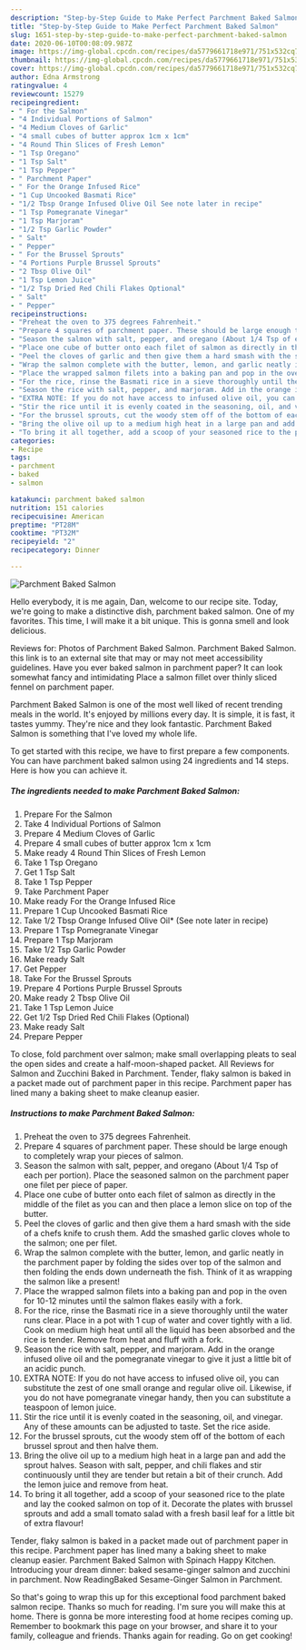 ```yaml
---
description: "Step-by-Step Guide to Make Perfect Parchment Baked Salmon"
title: "Step-by-Step Guide to Make Perfect Parchment Baked Salmon"
slug: 1651-step-by-step-guide-to-make-perfect-parchment-baked-salmon
date: 2020-06-10T00:08:09.987Z
image: https://img-global.cpcdn.com/recipes/da5779661718e971/751x532cq70/parchment-baked-salmon-recipe-main-photo.jpg
thumbnail: https://img-global.cpcdn.com/recipes/da5779661718e971/751x532cq70/parchment-baked-salmon-recipe-main-photo.jpg
cover: https://img-global.cpcdn.com/recipes/da5779661718e971/751x532cq70/parchment-baked-salmon-recipe-main-photo.jpg
author: Edna Armstrong
ratingvalue: 4
reviewcount: 15279
recipeingredient:
- " For the Salmon"
- "4 Individual Portions of Salmon"
- "4 Medium Cloves of Garlic"
- "4 small cubes of butter approx 1cm x 1cm"
- "4 Round Thin Slices of Fresh Lemon"
- "1 Tsp Oregano"
- "1 Tsp Salt"
- "1 Tsp Pepper"
- " Parchment Paper"
- " For the Orange Infused Rice"
- "1 Cup Uncooked Basmati Rice"
- "1/2 Tbsp Orange Infused Olive Oil See note later in recipe"
- "1 Tsp Pomegranate Vinegar"
- "1 Tsp Marjoram"
- "1/2 Tsp Garlic Powder"
- " Salt"
- " Pepper"
- " For the Brussel Sprouts"
- "4 Portions Purple Brussel Sprouts"
- "2 Tbsp Olive Oil"
- "1 Tsp Lemon Juice"
- "1/2 Tsp Dried Red Chili Flakes Optional"
- " Salt"
- " Pepper"
recipeinstructions:
- "Preheat the oven to 375 degrees Fahrenheit."
- "Prepare 4 squares of parchment paper. These should be large enough to completely wrap your pieces of salmon."
- "Season the salmon with salt, pepper, and oregano (About 1/4 Tsp of each per portion). Place the seasoned salmon on the parchment paper one filet per piece of paper."
- "Place one cube of butter onto each filet of salmon as directly in the middle of the filet as you can and then place a lemon slice on top of the butter."
- "Peel the cloves of garlic and then give them a hard smash with the side of a chefs knife to crush them. Add the smashed garlic cloves whole to the salmon; one per filet."
- "Wrap the salmon complete with the butter, lemon, and garlic neatly in the parchment paper by folding the sides over top of the salmon and then folding the ends down underneath the fish. Think of it as wrapping the salmon like a present!"
- "Place the wrapped salmon filets into a baking pan and pop in the oven for 10-12 minutes until the salmon flakes easily with a fork."
- "For the rice, rinse the Basmati rice in a sieve thoroughly until the water runs clear. Place in a pot with 1 cup of water and cover tightly with a lid. Cook on medium high heat until all the liquid has been absorbed and the rice is tender. Remove from heat and fluff with a fork."
- "Season the rice with salt, pepper, and marjoram. Add in the orange infused olive oil and the pomegranate vinegar to give it just a little bit of an acidic punch."
- "EXTRA NOTE: If you do not have access to infused olive oil, you can substitute the zest of one small orange and regular olive oil. Likewise, if you do not have pomegranate vinegar handy, then you can substitute a teaspoon of lemon juice."
- "Stir the rice until it is evenly coated in the seasoning, oil, and vinegar. Any of these amounts can be adjusted to taste. Set the rice aside."
- "For the brussel sprouts, cut the woody stem off of the bottom of each brussel sprout and then halve them."
- "Bring the olive oil up to a medium high heat in a large pan and add the sprout halves. Season with salt, pepper, and chili flakes and stir continuously until they are tender but retain a bit of their crunch. Add the lemon juice and remove from heat."
- "To bring it all together, add a scoop of your seasoned rice to the plate and lay the cooked salmon on top of it. Decorate the plates with brussel sprouts and add a small tomato salad with a fresh basil leaf for a little bit of extra flavour!"
categories:
- Recipe
tags:
- parchment
- baked
- salmon

katakunci: parchment baked salmon 
nutrition: 151 calories
recipecuisine: American
preptime: "PT28M"
cooktime: "PT32M"
recipeyield: "2"
recipecategory: Dinner

---
```



![Parchment Baked Salmon](https://img-global.cpcdn.com/recipes/da5779661718e971/751x532cq70/parchment-baked-salmon-recipe-main-photo.jpg)

Hello everybody, it is me again, Dan, welcome to our recipe site. Today, we're going to make a distinctive dish, parchment baked salmon. One of my favorites. This time, I will make it a bit unique. This is gonna smell and look delicious.

Reviews for: Photos of Parchment Baked Salmon. Parchment Baked Salmon. this link is to an external site that may or may not meet accessibility guidelines. Have you ever baked salmon in parchment paper? It can look somewhat fancy and intimidating Place a salmon fillet over thinly sliced fennel on parchment paper.

Parchment Baked Salmon is one of the most well liked of recent trending meals in the world. It's enjoyed by millions every day. It is simple, it is fast, it tastes yummy. They're nice and they look fantastic. Parchment Baked Salmon is something that I've loved my whole life.


To get started with this recipe, we have to first prepare a few components. You can have parchment baked salmon using 24 ingredients and 14 steps. Here is how you can achieve it.

<!--inarticleads1-->

##### The ingredients needed to make Parchment Baked Salmon:

1. Prepare  For the Salmon
1. Take 4 Individual Portions of Salmon
1. Prepare 4 Medium Cloves of Garlic
1. Prepare 4 small cubes of butter approx 1cm x 1cm
1. Make ready 4 Round Thin Slices of Fresh Lemon
1. Take 1 Tsp Oregano
1. Get 1 Tsp Salt
1. Take 1 Tsp Pepper
1. Take  Parchment Paper
1. Make ready  For the Orange Infused Rice
1. Prepare 1 Cup Uncooked Basmati Rice
1. Take 1/2 Tbsp Orange Infused Olive Oil* (See note later in recipe)
1. Prepare 1 Tsp Pomegranate Vinegar
1. Prepare 1 Tsp Marjoram
1. Take 1/2 Tsp Garlic Powder
1. Make ready  Salt
1. Get  Pepper
1. Take  For the Brussel Sprouts
1. Prepare 4 Portions Purple Brussel Sprouts
1. Make ready 2 Tbsp Olive Oil
1. Take 1 Tsp Lemon Juice
1. Get 1/2 Tsp Dried Red Chili Flakes (Optional)
1. Make ready  Salt
1. Prepare  Pepper


To close, fold parchment over salmon; make small overlapping pleats to seal the open sides and create a half-moon-shaped packet. All Reviews for Salmon and Zucchini Baked in Parchment. Tender, flaky salmon is baked in a packet made out of parchment paper in this recipe. Parchment paper has lined many a baking sheet to make cleanup easier. 

<!--inarticleads2-->

##### Instructions to make Parchment Baked Salmon:

1. Preheat the oven to 375 degrees Fahrenheit.
1. Prepare 4 squares of parchment paper. These should be large enough to completely wrap your pieces of salmon.
1. Season the salmon with salt, pepper, and oregano (About 1/4 Tsp of each per portion). Place the seasoned salmon on the parchment paper one filet per piece of paper.
1. Place one cube of butter onto each filet of salmon as directly in the middle of the filet as you can and then place a lemon slice on top of the butter.
1. Peel the cloves of garlic and then give them a hard smash with the side of a chefs knife to crush them. Add the smashed garlic cloves whole to the salmon; one per filet.
1. Wrap the salmon complete with the butter, lemon, and garlic neatly in the parchment paper by folding the sides over top of the salmon and then folding the ends down underneath the fish. Think of it as wrapping the salmon like a present!
1. Place the wrapped salmon filets into a baking pan and pop in the oven for 10-12 minutes until the salmon flakes easily with a fork.
1. For the rice, rinse the Basmati rice in a sieve thoroughly until the water runs clear. Place in a pot with 1 cup of water and cover tightly with a lid. Cook on medium high heat until all the liquid has been absorbed and the rice is tender. Remove from heat and fluff with a fork.
1. Season the rice with salt, pepper, and marjoram. Add in the orange infused olive oil and the pomegranate vinegar to give it just a little bit of an acidic punch.
1. EXTRA NOTE: If you do not have access to infused olive oil, you can substitute the zest of one small orange and regular olive oil. Likewise, if you do not have pomegranate vinegar handy, then you can substitute a teaspoon of lemon juice.
1. Stir the rice until it is evenly coated in the seasoning, oil, and vinegar. Any of these amounts can be adjusted to taste. Set the rice aside.
1. For the brussel sprouts, cut the woody stem off of the bottom of each brussel sprout and then halve them.
1. Bring the olive oil up to a medium high heat in a large pan and add the sprout halves. Season with salt, pepper, and chili flakes and stir continuously until they are tender but retain a bit of their crunch. Add the lemon juice and remove from heat.
1. To bring it all together, add a scoop of your seasoned rice to the plate and lay the cooked salmon on top of it. Decorate the plates with brussel sprouts and add a small tomato salad with a fresh basil leaf for a little bit of extra flavour!


Tender, flaky salmon is baked in a packet made out of parchment paper in this recipe. Parchment paper has lined many a baking sheet to make cleanup easier. Parchment Baked Salmon with Spinach Happy Kitchen. Introducing your dream dinner: baked sesame-ginger salmon and zucchini in parchment. Now ReadingBaked Sesame-Ginger Salmon in Parchment. 

So that's going to wrap this up for this exceptional food parchment baked salmon recipe. Thanks so much for reading. I'm sure you will make this at home. There is gonna be more interesting food at home recipes coming up. Remember to bookmark this page on your browser, and share it to your family, colleague and friends. Thanks again for reading. Go on get cooking!
